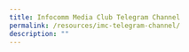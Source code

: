 ```yaml
---
title: Infocomm Media Club Telegram Channel
permalink: /resources/imc-telegram-channel/
description: ""
---
```


